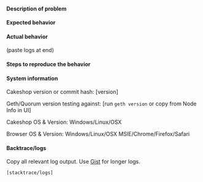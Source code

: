 
#### Description of problem


#### Expected behavior


#### Actual behavior

(paste logs at end)

#### Steps to reproduce the behavior


#### System information

Cakeshop version or commit hash: [version]

Geth/Quorum version testing against: [run `geth version` or copy from Node Info in UI]

Cakeshop OS & Version: Windows/Linux/OSX

Browser OS & Version: Windows/Linux/OSX MSIE/Chrome/Firefox/Safari

#### Backtrace/logs

Copy all relevant log output. Use [Gist](https://gist.github.com/) for longer logs.

```
[stacktrace/logs]
```
